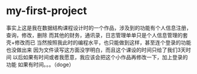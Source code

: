 # my-first-project
事实上这是我在数据结构课程设计时的一个作品，涉及到的功能有个人信息注册，查询，修改，删除
而其他的财务，通讯录，日志管理单单只是个人信息管理的套壳+修改而已
当然按照我此时的编程水平，也只能做到这样，甚至连个登录的功能也没做出来
因为文件读写这方面没学明白，而且这个课设的时间只给了我们3天时间
以后如果有时间或者我愿意，我应该会把这个小作品再修改一下，加上登录的功能
如果有时间。。。（doge）
